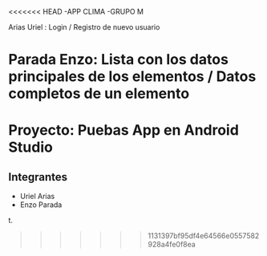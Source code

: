 <<<<<<< HEAD
-APP CLIMA
-GRUPO M

Arias Uriel :  Login / Registro de nuevo usuario

Parada Enzo:  Lista con los datos principales de los elementos / Datos completos de un elemento
=======
# Proyecto: Puebas App en Android Studio

## Integrantes
- Uriel Arias
- Enzo Parada

t.


>>>>>>> 1131397bf95df4e64566e0557582928a4fe0f8ea
